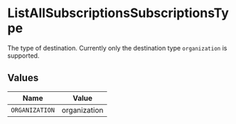 # ListAllSubscriptionsSubscriptionsType

The type of destination. Currently only the destination type `organization` is supported.


## Values

| Name           | Value          |
| -------------- | -------------- |
| `ORGANIZATION` | organization   |
